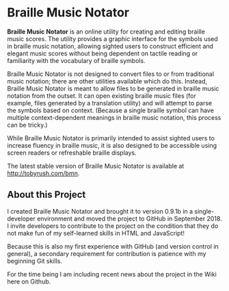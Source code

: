 # Braille Music Notator

**Braille Music Notator** is an online utility for creating and editing braille music scores. The utility provides a graphic interface for the symbols used in braille music notation, allowing sighted users to construct efficient and elegant music scores without being dependent on tactile reading or familiarity with the vocabulary of braille symbols.

Braille Music Notator is not designed to convert files to or from traditional music notation; there are other utilities available which do this. Instead, Braille Music Notator is meant to allow files to be generated in braille music notation from the outset. It can open existing braille music files (for example, files generated by a translation utility) and will attempt to parse the symbols based on context. (Because a single braille symbol can have multiple context-dependent meanings in braille music notation, this process can be tricky.)

While Braille Music Notator is primarily intended to assist sighted users to increase fluency in braille music, it is also designed to be accessible using screen readers or refreshable braille displays.

The latest stable version of Braille Music Notator is available at http://tobyrush.com/bmn.

## About this Project

I created Braille Music Notator and brought it to version 0.9.1b in a single-developer environment and moved the project to GitHub in September 2018. I invite developers to contribute to the project on the condition that they do not make fun of my self-learned skills in HTML and JavaScript!

Because this is also my first experience with GitHub (and version control in general), a secondary requirement for contribution is patience with my beginning Git skills.

For the time being I am including recent news about the project in the Wiki here on Github.
